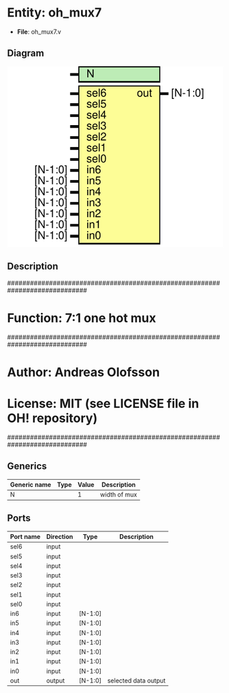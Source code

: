 # Entity: oh_mux7

- **File**: oh_mux7.v
## Diagram

![Diagram](oh_mux7.svg "Diagram")
## Description

#############################################################################
# Function: 7:1 one hot mux                                                 #
#############################################################################
# Author:   Andreas Olofsson                                                #
# License:  MIT (see LICENSE file in OH! repository)                        #
#############################################################################

## Generics

| Generic name | Type | Value | Description    |
| ------------ | ---- | ----- | -------------- |
| N            |      | 1     |  width of mux  |
## Ports

| Port name | Direction | Type    | Description          |
| --------- | --------- | ------- | -------------------- |
| sel6      | input     |         |                      |
| sel5      | input     |         |                      |
| sel4      | input     |         |                      |
| sel3      | input     |         |                      |
| sel2      | input     |         |                      |
| sel1      | input     |         |                      |
| sel0      | input     |         |                      |
| in6       | input     | [N-1:0] |                      |
| in5       | input     | [N-1:0] |                      |
| in4       | input     | [N-1:0] |                      |
| in3       | input     | [N-1:0] |                      |
| in2       | input     | [N-1:0] |                      |
| in1       | input     | [N-1:0] |                      |
| in0       | input     | [N-1:0] |                      |
| out       | output    | [N-1:0] | selected data output |
